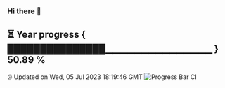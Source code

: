 ### Hi there 👋
⏳ Year progress { ███████████████▁▁▁▁▁▁▁▁▁▁▁▁▁▁▁ } 50.89 %
---
⏰ Updated on Wed, 05 Jul 2023 18:19:46 GMT
![Progress Bar CI](https://github.com/liununu/liununu/workflows/Progress%20Bar%20CI/badge.svg)
